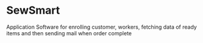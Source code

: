 # SewSmart
Application Software for enrolling customer, workers, fetching data of ready items and then sending mail when order complete
